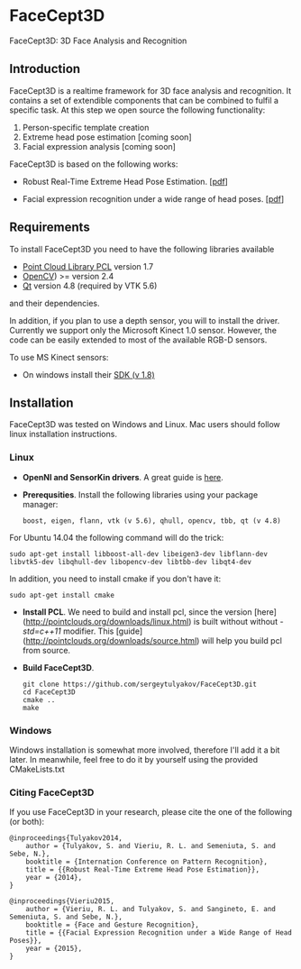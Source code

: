 # FaceCept3D
FaceCept3D: 3D Face Analysis and Recognition

## Introduction

FaceCept3D is a realtime framework for 3D face analysis and recognition. It contains a set of extendible components that can be combined to fulfil a specific task. At this step we open source the following functionality:

1. Person-specific template creation
2. Extreme head pose estimation [coming soon]
3. Facial expression analysis [coming soon]

FaceCept3D is based on the following works:

* Robust Real-Time Extreme Head Pose Estimation. [[pdf](http://disi.unitn.it/~sebe/publications/Sergey-ICPR14.pdf)]

* Facial expression recognition under a wide range of head poses. [[pdf](http://ieeexplore.ieee.org/xpl/articleDetails.jsp?arnumber=7163098)]

## Requirements

To install FaceCept3D you need to have the following libraries available

* [Point Cloud Library PCL](http://www.pointclouds.org/) version 1.7
* [OpenCV](http://opencv.org/)) >= version 2.4
* [Qt](http://download.qt.io/archive/qt/4.8/4.8.6/) version 4.8 (required by VTK 5.6)

and their dependencies.

In addition, if you plan to use a depth sensor, you will to install the driver. Currently we support only the Microsoft Kinect 1.0 sensor. However, the code can be easily extended to most of the available RGB-D sensors.

To use MS Kinect sensors:

* On windows install their [SDK (v 1.8)](http://www.microsoft.com/en-us/download/details.aspx?id=40278)

## Installation

FaceCept3D was tested on Windows and Linux. Mac users should follow linux installation instructions.

### Linux

* **OpenNI and SensorKin drivers**. A great guide is [here](https://bitbucket.org/samirmenon/scl-manips-v2/wiki/vision/kinect).

* **Prerequsities**. Install the following libraries using your package manager:

  ```Shell
  boost, eigen, flann, vtk (v 5.6), qhull, opencv, tbb, qt (v 4.8)
  ```

For Ubuntu 14.04 the following command will do the trick:

  ```Shell
  sudo apt-get install libboost-all-dev libeigen3-dev libflann-dev libvtk5-dev libqhull-dev libopencv-dev libtbb-dev libqt4-dev
  ```

In addition, you need to install cmake if you don't have it:

  ```Shell
  sudo apt-get install cmake
  ```

* **Install PCL**. We need to build and install pcl, since the version [here] (http://pointclouds.org/downloads/linux.html) is built without without *-std=c++11* modifier. This [guide] (http://pointclouds.org/downloads/source.html) will help you build pcl from source.

* **Build FaceCept3D**. 

  ```Shell
  git clone https://github.com/sergeytulyakov/FaceCept3D.git
  cd FaceCept3D
  cmake ..
  make
  ```

### Windows

Windows installation is somewhat more involved, therefore I'll add it a bit later. In meanwhile, feel free to do it by yourself using the provided CMakeLists.txt

### Citing FaceCept3D

If you use FaceCept3D in your research, please cite the one of the following (or both):

	@inproceedings{Tulyakov2014,
		author = {Tulyakov, S. and Vieriu, R. L. and Semeniuta, S. and Sebe, N.},
		booktitle = {Internation Conference on Pattern Recognition},
		title = {{Robust Real-Time Extreme Head Pose Estimation}},
		year = {2014},
	}

	@inproceedings{Vieriu2015,
		author = {Vieriu, R. L. and Tulyakov, S. and Sangineto, E. and Semeniuta, S. and Sebe, N.},
		booktitle = {Face and Gesture Recognition},
		title = {{Facial Expression Recognition under a Wide Range of Head Poses}},
		year = {2015},
	}


